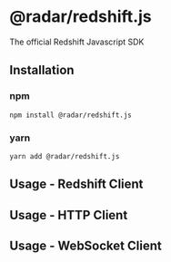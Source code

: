 # @radar/redshift.js
The official Redshift Javascript SDK

## Installation

### npm

```
npm install @radar/redshift.js
```

### yarn

```
yarn add @radar/redshift.js
```

## Usage - Redshift Client

[]()

## Usage - HTTP Client

[]()

## Usage - WebSocket Client

[]()

